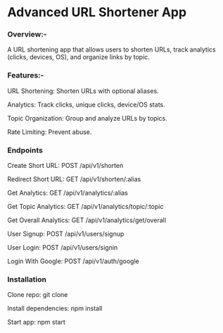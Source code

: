 <h1>Advanced URL Shortener App</h1>

<h3>Overview:-</h3>

A URL shortening app that allows users to shorten URLs, track analytics (clicks, devices, OS), and organize links by topic.

<h3>Features:-</h3>

URL Shortening: Shorten URLs with optional aliases.

Analytics: Track clicks, unique clicks, device/OS stats.

Topic Organization: Group and analyze URLs by topics.

Rate Limiting: Prevent abuse.

<h3>Endpoints</h3>

Create Short URL: POST /api/v1/shorten

Redirect Short URL: GET /api/v1/shorten/:alias

Get Analytics: GET /api/v1/analytics/:alias

Get Topic Analytics: GET /api/v1/analytics/topic/:topic

Get Overall Analytics: GET /api/v1/analytics/get/overall

User Signup: POST /api/v1/users/signup

User Login: POST /api/v1/users/signin

Login With Google: POST /api/v1/auth/google

<h3>Installation</h3>

Clone repo: git clone <repository-url>

Install dependencies: npm install

Start app: npm start
